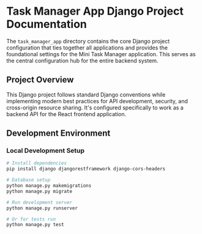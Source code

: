 # Task Manager App Django Project Documentation

The `task_manager_app` directory contains the core Django project configuration that ties together all applications and provides the foundational settings for the Mini Task Manager application. This serves as the central configuration hub for the entire backend system.

## Project Overview

This Django project follows standard Django conventions while implementing modern best practices for API development, security, and cross-origin resource sharing. It's configured specifically to work as a backend API for the React frontend application.
## Development Environment


### Local Development Setup
```bash
# Install dependencies
pip install django djangorestframework django-cors-headers

# Database setup
python manage.py makemigrations
python manage.py migrate

# Run development server
python manage.py runserver

# Or for tests run
python manage.py test
```

